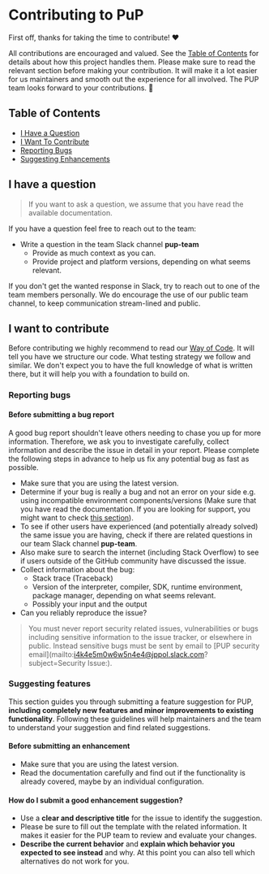 <!-- omit in toc -->
# Contributing to PuP

First off, thanks for taking the time to contribute! ❤️

All contributions are encouraged and valued. See the [Table of Contents](#table-of-contents) for details about how this project handles them. 
Please make sure to read the relevant section before making your contribution. 
It will make it a lot easier for us maintainers and smooth out the experience for all involved. 
The PUP team looks forward to your contributions. 🎉


<!-- omit in toc -->
## Table of Contents

- [I Have a Question](#i-have-a-question)
- [I Want To Contribute](#i-want-to-contribute)
- [Reporting Bugs](#reporting-bugs)
- [Suggesting Enhancements](#suggesting-enhancements)

## I have a question

> If you want to ask a question, we assume that you have read the available documentation.

If you have a question feel free to reach out to the team:
- Write a question in the team Slack channel **pup-team**
  - Provide as much context as you can.
  - Provide project and platform versions, depending on what seems relevant.

If you don't get the wanted response in Slack, try to reach out to one of the team members personally. 
We do encourage the use of our public team channel, to keep communication stream-lined and public.

## I want to contribute
Before contributing we highly recommend to read our [Way of Code](WAY_OF_CODE.md).
It will tell you have we structure our code. What testing strategy we follow and similar.
We don't expect you to have the full knowledge of what is written there, but it will help you with a foundation to build on.

### Reporting bugs

<!-- omit in toc -->
#### Before submitting a bug report

A good bug report shouldn't leave others needing to chase you up for more information. 
Therefore, we ask you to investigate carefully, collect information and describe the issue in detail in your report. 
Please complete the following steps in advance to help us fix any potential bug as fast as possible.

- Make sure that you are using the latest version.
- Determine if your bug is really a bug and not an error on your side e.g. using incompatible environment components/versions (Make sure that you have read the documentation. If you are looking for support, you might want to check [this section](#i-have-a-question)).
- To see if other users have experienced (and potentially already solved) the same issue you are having, check if there are related questions in our team Slack channel **pup-team**.
- Also make sure to search the internet (including Stack Overflow) to see if users outside of the GitHub community have discussed the issue.
- Collect information about the bug:
  - Stack trace (Traceback)
  - Version of the interpreter, compiler, SDK, runtime environment, package manager, depending on what seems relevant.
  - Possibly your input and the output
- Can you reliably reproduce the issue?

> You must never report security related issues, vulnerabilities or bugs including sensitive information to the issue tracker, or elsewhere in public. Instead sensitive bugs must be sent by email to [PUP security email](mailto:i4k4e5m0w6w5n4e4@jppol.slack.com?subject=Security Issue:).

### Suggesting features

This section guides you through submitting a feature suggestion for PUP, **including completely new features and minor improvements to existing functionality**. 
Following these guidelines will help maintainers and the team to understand your suggestion and find related suggestions.

<!-- omit in toc -->
#### Before submitting an enhancement

- Make sure that you are using the latest version.
- Read the documentation carefully and find out if the functionality is already covered, maybe by an individual configuration.

<!-- omit in toc -->
#### How do I submit a good enhancement suggestion?

- Use a **clear and descriptive title** for the issue to identify the suggestion.
- Please be sure to fill out the template with the related information. It makes it easier for the PUP team to review and evaluate your changes.
- **Describe the current behavior** and **explain which behavior you expected to see instead** and why. At this point you can also tell which alternatives do not work for you.